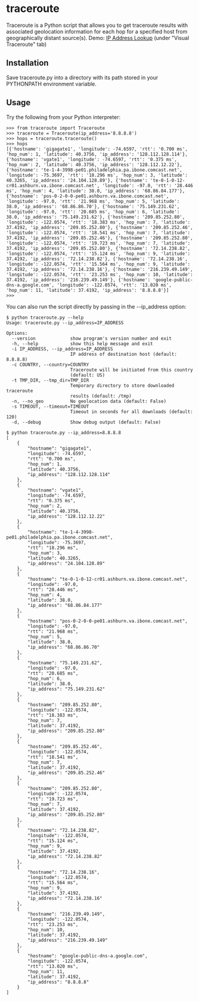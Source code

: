 # traceroute
Traceroute is a Python script that allows you to get traceroute results with associated geolocation information for each hop for a specified host from geographically distant source(s). Demo: [IP Address Lookup](https://dazzlepod.com/ip/) (under "Visual Traceroute" tab)

## Installation

Save traceroute.py into a directory with its path stored in your PYTHONPATH environment variable.

## Usage

Try the following from your Python interpreter:

    >>> from traceroute import Traceroute
    >>> traceroute = Traceroute(ip_address='8.8.8.8')
    >>> hops = traceroute.traceroute()
    >>> hops
    [{'hostname': 'gigagate1', 'longitude': -74.6597, 'rtt': '0.700 ms', 'hop_num': 1, 'latitude': 40.3756, 'ip_address': '128.112.128.114'}, {'hostname': 'vgate1', 'longitude': -74.6597, 'rtt': '0.375 ms', 'hop_num': 2, 'latitude': 40.3756, 'ip_address': '128.112.12.22'}, {'hostname': 'te-1-4-3998-pe01.philadelphia.pa.ibone.comcast.net', 'longitude': -75.3697, 'rtt': '18.296 ms', 'hop_num': 3, 'latitude': 40.3265, 'ip_address': '24.104.128.89'}, {'hostname': 'te-0-1-0-12-cr01.ashburn.va.ibone.comcast.net', 'longitude': -97.0, 'rtt': '28.446 ms', 'hop_num': 4, 'latitude': 38.0, 'ip_address': '68.86.84.177'}, {'hostname': 'pos-0-2-0-0-pe01.ashburn.va.ibone.comcast.net', 'longitude': -97.0, 'rtt': '21.968 ms', 'hop_num': 5, 'latitude': 38.0, 'ip_address': '68.86.86.70'}, {'hostname': '75.149.231.62', 'longitude': -97.0, 'rtt': '20.685 ms', 'hop_num': 6, 'latitude': 38.0, 'ip_address': '75.149.231.62'}, {'hostname': '209.85.252.80', 'longitude': -122.0574, 'rtt': '18.383 ms', 'hop_num': 7, 'latitude': 37.4192, 'ip_address': '209.85.252.80'}, {'hostname': '209.85.252.46', 'longitude': -122.0574, 'rtt': '18.541 ms', 'hop_num': 7, 'latitude': 37.4192, 'ip_address': '209.85.252.46'}, {'hostname': '209.85.252.80', 'longitude': -122.0574, 'rtt': '19.723 ms', 'hop_num': 7, 'latitude': 37.4192, 'ip_address': '209.85.252.80'}, {'hostname': '72.14.238.82', 'longitude': -122.0574, 'rtt': '15.124 ms', 'hop_num': 9, 'latitude': 37.4192, 'ip_address': '72.14.238.82'}, {'hostname': '72.14.238.16', 'longitude': -122.0574, 'rtt': '15.564 ms', 'hop_num': 9, 'latitude': 37.4192, 'ip_address': '72.14.238.16'}, {'hostname': '216.239.49.149', 'longitude': -122.0574, 'rtt': '23.253 ms', 'hop_num': 10, 'latitude': 37.4192, 'ip_address': '216.239.49.149'}, {'hostname': 'google-public-dns-a.google.com', 'longitude': -122.0574, 'rtt': '13.020 ms', 'hop_num': 11, 'latitude': 37.4192, 'ip_address': '8.8.8.8'}]
    >>>

You can also run the script directly by passing in the --ip_address option:

    $ python traceroute.py --help
    Usage: traceroute.py --ip_address=IP_ADDRESS

    Options:
      --version             show program's version number and exit
      -h, --help            show this help message and exit
      -i IP_ADDRESS, --ip_address=IP_ADDRESS
                            IP address of destination host (default: 8.8.8.8)
      -c COUNTRY, --country=COUNTRY
                            Traceroute will be initiated from this country
                            (default: US)
      -t TMP_DIR, --tmp_dir=TMP_DIR
                            Temporary directory to store downloaded traceroute
                            results (default: /tmp)
      -n, --no_geo          No geolocation data (default: False)
      -s TIMEOUT, --timeout=TIMEOUT
                            Timeout in seconds for all downloads (default: 120)
      -d, --debug           Show debug output (default: False)

    $ python traceroute.py --ip_address=8.8.8.8
    [
        {
            "hostname": "gigagate1",
            "longitude": -74.6597,
            "rtt": "0.700 ms",
            "hop_num": 1,
            "latitude": 40.3756,
            "ip_address": "128.112.128.114"
        },
        {
            "hostname": "vgate1",
            "longitude": -74.6597,
            "rtt": "0.375 ms",
            "hop_num": 2,
            "latitude": 40.3756,
            "ip_address": "128.112.12.22"
        },
        {
            "hostname": "te-1-4-3998-pe01.philadelphia.pa.ibone.comcast.net",
            "longitude": -75.3697,
            "rtt": "18.296 ms",
            "hop_num": 3,
            "latitude": 40.3265,
            "ip_address": "24.104.128.89"
        },
        {
            "hostname": "te-0-1-0-12-cr01.ashburn.va.ibone.comcast.net",
            "longitude": -97.0,
            "rtt": "28.446 ms",
            "hop_num": 4,
            "latitude": 38.0,
            "ip_address": "68.86.84.177"
        },
        {
            "hostname": "pos-0-2-0-0-pe01.ashburn.va.ibone.comcast.net",
            "longitude": -97.0,
            "rtt": "21.968 ms",
            "hop_num": 5,
            "latitude": 38.0,
            "ip_address": "68.86.86.70"
        },
        {
            "hostname": "75.149.231.62",
            "longitude": -97.0,
            "rtt": "20.685 ms",
            "hop_num": 6,
            "latitude": 38.0,
            "ip_address": "75.149.231.62"
        },
        {
            "hostname": "209.85.252.80",
            "longitude": -122.0574,
            "rtt": "18.383 ms",
            "hop_num": 7,
            "latitude": 37.4192,
            "ip_address": "209.85.252.80"
        },
        {
            "hostname": "209.85.252.46",
            "longitude": -122.0574,
            "rtt": "18.541 ms",
            "hop_num": 7,
            "latitude": 37.4192,
            "ip_address": "209.85.252.46"
        },
        {
            "hostname": "209.85.252.80",
            "longitude": -122.0574,
            "rtt": "19.723 ms",
            "hop_num": 7,
            "latitude": 37.4192,
            "ip_address": "209.85.252.80"
        },
        {
            "hostname": "72.14.238.82",
            "longitude": -122.0574,
            "rtt": "15.124 ms",
            "hop_num": 9,
            "latitude": 37.4192,
            "ip_address": "72.14.238.82"
        },
        {
            "hostname": "72.14.238.16",
            "longitude": -122.0574,
            "rtt": "15.564 ms",
            "hop_num": 9,
            "latitude": 37.4192,
            "ip_address": "72.14.238.16"
        },
        {
            "hostname": "216.239.49.149",
            "longitude": -122.0574,
            "rtt": "23.253 ms",
            "hop_num": 10,
            "latitude": 37.4192,
            "ip_address": "216.239.49.149"
        },
        {
            "hostname": "google-public-dns-a.google.com",
            "longitude": -122.0574,
            "rtt": "13.020 ms",
            "hop_num": 11,
            "latitude": 37.4192,
            "ip_address": "8.8.8.8"
        }
    ]

